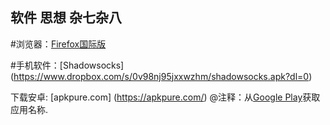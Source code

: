 ##  软件 思想 杂七杂八

#浏览器：[Firefox国际版](www.mozilla.org/en-US/firefox/all/)
  
#手机软件：[Shadowsocks] (https://www.dropbox.com/s/0v98nj95jxxwzhm/shadowsocks.apk?dl=0)

 下载安卓:    [apkpure.com]  (https://apkpure.com/) @注释：从[Google Play](https://play.google.com/store)获取应用名称.
 
 
